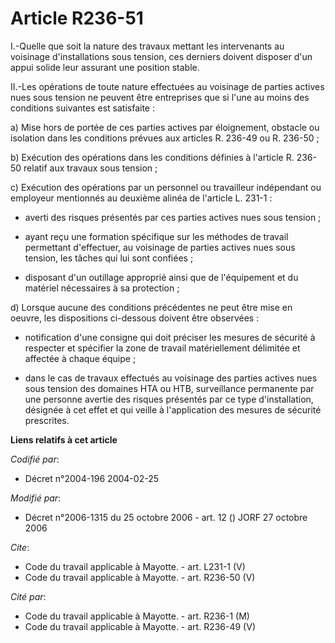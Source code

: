 # Article R236-51

I.-Quelle que soit la nature des travaux mettant les intervenants au voisinage d'installations sous tension, ces derniers
doivent disposer d'un appui solide leur assurant une position stable. 

II.-Les opérations de toute nature effectuées au voisinage de parties actives nues sous tension ne peuvent être entreprises
que si l'une au moins des conditions suivantes est satisfaite : 

a) Mise hors de portée de ces parties actives par éloignement, obstacle ou isolation dans les conditions prévues aux articles
R. 236-49 ou R. 236-50 ; 

b) Exécution des opérations dans les conditions définies à l'article R. 236-50 relatif aux travaux sous tension ; 

c) Exécution des opérations par un personnel ou travailleur indépendant ou employeur mentionnés au deuxième alinéa de
l'article L. 231-1 :

- averti des risques présentés par ces parties actives nues sous tension ;

- ayant reçu une formation spécifique sur les méthodes de travail permettant d'effectuer, au voisinage de parties actives
nues sous tension, les tâches qui lui sont confiées ;

- disposant d'un outillage approprié ainsi que de l'équipement et du matériel nécessaires à sa protection ; 

d) Lorsque aucune des conditions précédentes ne peut être mise en oeuvre, les dispositions ci-dessous doivent être
observées :

- notification d'une consigne qui doit préciser les mesures de sécurité à respecter et spécifier la zone de travail
matériellement délimitée et affectée à chaque équipe ;

- dans le cas de travaux effectués au voisinage des parties actives nues sous tension des domaines HTA ou HTB, surveillance
permanente par une personne avertie des risques présentés par ce type d'installation, désignée à cet effet et qui veille à
l'application des mesures de sécurité prescrites.

**Liens relatifs à cet article**

_Codifié par_:

  - Décret n°2004-196 2004-02-25

_Modifié par_:

  - Décret n°2006-1315 du 25 octobre 2006 - art. 12 () JORF 27 octobre 2006

_Cite_:

  - Code du travail applicable à Mayotte. - art. L231-1 (V)
  - Code du travail applicable à Mayotte. - art. R236-50 (V)

_Cité par_:

  - Code du travail applicable à Mayotte. - art. R236-1 (M)
  - Code du travail applicable à Mayotte. - art. R236-49 (V)
